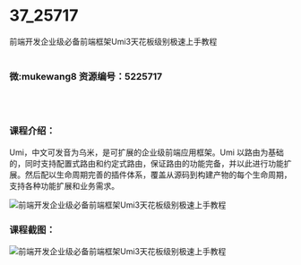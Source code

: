 # 37_25717
前端开发企业级必备前端框架Umi3天花板级别极速上手教程
<br/></br>
<h3>微:mukewang8 资源编号：5225717</h3>
<br/></br>
<h3>课程介绍：</h3>
<p>Umi，中文可发音为乌米，是可扩展的企业级前端应用框架。Umi 以路由为基础的，同时支持配置式路由和约定式路由，保证路由的功能完备，并以此进行功能扩展。然后配以生命周期完善的插件体系，覆盖从源码到构建产物的每个生命周期，支持各种功能扩展和业务需求。</p>
<p><img src="https://www.ko996.com/wp-content/uploads/img/2022/08/1-32-300x185.png" alt="前端开发企业级必备前端框架Umi3天花板级别极速上手教程"></p>
<div class="info-desc">
<h3>课程截图：</h3>
<p><img src="https://www.ko996.com/wp-content/uploads/img/2022/08/2-30.png" alt="前端开发企业级必备前端框架Umi3天花板级别极速上手教程"></p>


			
</div>
